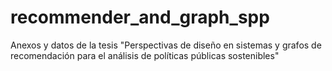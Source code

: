 # recommender_and_graph_spp
Anexos y datos de la tesis "Perspectivas de diseño en sistemas y grafos de recomendación para el análisis de políticas públicas sostenibles"
